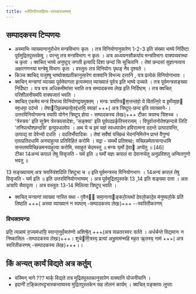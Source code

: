 ```yaml
---
title: +तैत्तिरीयसंहिता-भास्करभाष्यम्
---
```

## सम्पादकस्य टिप्पणयः
- अस्माभिः व्याख्यानानुरोधेन मन्त्रविभागः कृतः । तत्र विनियोगानुसारेण 1-2-3 इति संख्या भाष्ये निर्दिष्टा पूर्वमुद्रितपुस्तकेषु । परन्तु तत्र मन्त्रविभागः न कृतः । अत्र अध्ययनसौकर्याय मन्त्रविभागः वाक्यव्यवस्था च कृता । क्वचित् भाष्ये अनुष्टुप् जगती इत्यादि दिशा छन्दां सि सूचितानि । तेषां छन्दसां सुज्ञानत्वाय अक्षरगणनया मन्त्रेषु विभागः कृतः । वस्तुतः तत्र विनियोगः पृथङ् नैव दृश्यते । 
- किञ्च क्वचिद् यजुश्षु भाष्योक्तप्रतीकानुसारेण वाक्यानि विभज्य दत्तानि , यत्र प्रत्येकं विनियोगाभावः ।
- क्वचिन् मन्त्राणां व्याख्या पूर्वमेवागता इत्यस्मात् व्याख्यातं पूर्वत्र इति भाष्ये उच्यते । तत्र पूर्वमन्त्रसङ्ख्या निर्दिष्टा ।
यत्र यत्र अधिकमीमांसा भवति तत्र सम्पादकस्य लेख इति निर्दिष्टम् । तत्र क्वचित् परिशीलनीयमपि वाक्यजातं भवति ।
- क्वचित् एकमेव मन्त्रं विभज्य विनियोगद्वयमुक्तम् । 
मन्त्रः
त्रय॑स्त्रिश॒त्तन्त॑वो॒ ये वि॑तत्नि॒रे य इ॒मँय्य॒ज्ञ स्व॒धया॒ दद॑न्ते । 
तेषाञ्छि॒न्नम्प्रत्ये॒तद्द॑धामि॒ स्वाहा॑ +++( अत्र त्रिष्टुप्-छन्द इति व्याख्याने-। उत्तरविनियोगमन्त्र स्यापि योगेन त्रिष्टुप् ज्ञेया - सम्पादकस्य लेखः)+++
टीका
त्रयश्च त्रिंशच्च । 'त्रेस्त्रयः' इति सूत्रेण त्रेस्त्रयसादेशः, 'सङ्क्या' इति पूर्वपदप्रर्कृतिस्वरत्वम् । विपूर्वात्तनोतेश्छान्दसे लिटि 'तनिपत्योश्छन्दसि' इत्युपधालोपः । अथ ये च इमं यज्ञं स्वधयान्नेन हविरात्मना ददन्ते उत्पादयन्ति, उत्पाद्य वा देवेभ्यो दधति । ददतिर्भौवादिकः । तेषां सर्वेषां यच्छिन्नं भेदननिमित्तेन प्राप्तं वैगुण्यं एतत्प्रतिदधामि अनयाहुत्या प्रतिविहितं करोमि । यद्वा - समर्थे प्रतिशब्दः; यच्छिन्नमेतत्सन्दधामि सन्ततमविच्छिन्नमनयाहुत्या करोमि, स्वाहुतं चेदमस्तु ॥
मन्त्रः
घ॒र्मो दे॒वा अप्ये॑तु  ॥ [46]  
 टीका
14अन्यं कपालं तेषु विसृजति - घर्म इति ॥ घर्मो यज्ञः कपालं वा देवानप्येतु अनुप्रविशतु अन्वितगुणो भवतु ॥

13 सङ्ख्यायाम् अत्र त्रयस्त्रिंशदिति त्रिष्टुभा च ॥ इति  पूर्वमन्त्रस्य विनियोगभागः । 14अन्यं कपालं तेषु विसृजति - घर्म इति ॥ इति उत्तरविनियोगभाष्यम् । अत्र पूर्वमुद्रितपुस्तके 13 ,14  इति सङ्ख्या दत्ता । अतः अत्रापि सैवादृता । अत्र वस्तुतः 13-14 मिलित्वा त्रिष्टुप् भवति ।
-  क्वचित् मन्त्राणां व्याख्या नास्ति यथा - ए॒वैन॑ समा॒नानाङ्करो॒त्यथो॑ देवलो॒कादे॒व म॑नुष्यलो॒के प्रति॑ तिष्ठति +++( अस्या व्याख्यानं  न स्पष्टम् -सम्पादकस्य लेखः)+++
--स्वरितीकरणम्   
###   विभक्तमन्त्रः
  प्रति॒ त्यन्नाम॑ रा॒ज्यम॑धायि॒ स्वान्त॒नुवँ॒व्वरु॑णो अशिश्रे॒त् +++(अत्र सन्नतरस्वरः वर्तते । अर्धर्चन्ते विद्यमानः न निष्कासितः -सम्पादकस्य लेखः)+++।
    शुचेर्मि॒त्रस्य॒ व्रत्या॑ अभू॒माम॑न्महि मह॒त ऋ॒तस्य॒ नाम॑ +++( अत्र स्वरितीकरणम् -सम्पादकस्य लेखः)+++।।
## किं अन्यत् कार्यं विद्यते अत्र कर्तुम्
- यस्मिन् भागे ??? मार्क् विद्यते तत्र मुद्रितपुस्तकानुसारेण वाक्यानि योजनीयानि ।
- इदानीं टङ्कितभट्टभास्कभाष्यस्य मुद्रितपुस्तकेन सह तोलनं कार्यम् । क्वचित् पङ्क्तयः लु्प्ताः
